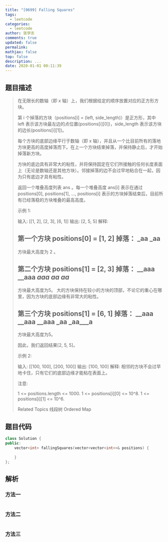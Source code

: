 ```yaml
---
title: "[0699] Falling Squares"
tags:
  - leetcode
categories:
  - leetcode
author: 张学志
comments: true
updated: false
permalink:
mathjax: false
top: false
description: ...
date: 2020-01-01 00:11:39
---
```


## 题目描述

> 在无限长的数轴（即 x 轴）上，我们根据给定的顺序放置对应的正方形方块。 
> 
> 第 i 个掉落的方块（positions[i] = (left, side_length)）是正方形，其中 left 表示该方块最左边的点位置(positions[i][0])，side_length 表示该方块的边长(positions[i][1])。 
> 
> 每个方块的底部边缘平行于数轴（即 x 轴），并且从一个比目前所有的落地方块更高的高度掉落而下。在上一个方块结束掉落，并保持静止后，才开始掉落新方块。 
> 
> 方块的底边具有非常大的粘性，并将保持固定在它们所接触的任何长度表面上（无论是数轴还是其他方块）。邻接掉落的边不会过早地粘合在一起，因为只有底边才具有粘性。 
> 
> 
> 
> 返回一个堆叠高度列表 ans 。每一个堆叠高度 ans[i] 表示在通过 positions[0], positions[1], ..., positions[i] 表示的方块掉落结束后，目前所有已经落稳的方块堆叠的最高高度。 
> 
> 
> 
> 
> 
> 示例 1: 
> 
> 输入: [[1, 2], [2, 3], [6, 1]]
> 输出: [2, 5, 5]
> 解释:
> 
> 第一个方块 positions[0] = [1, 2] 掉落：
> _aa
> _aa
> -------
> 方块最大高度为 2 。
> 
> 第二个方块 positions[1] = [2, 3] 掉落：
> __aaa
> __aaa
> __aaa
> _aa__
> _aa__
> --------------
> 方块最大高度为5。
> 大的方块保持在较小的方块的顶部，不论它的重心在哪里，因为方块的底部边缘有非常大的粘性。
> 
> 第三个方块 positions[1] = [6, 1] 掉落：
> __aaa
> __aaa
> __aaa
> _aa
> _aa___a
> -------------- 
> 方块最大高度为5。
> 
> 因此，我们返回结果[2, 5, 5]。
> 
> 
> 
> 
> 示例 2: 
> 
> 输入: [[100, 100], [200, 100]]
> 输出: [100, 100]
> 解释: 相邻的方块不会过早地卡住，只有它们的底部边缘才能粘在表面上。
> 
> 
> 
> 
> 注意: 
> 
> 
> 1 <= positions.length <= 1000. 
> 1 <= positions[i][0] <= 10^8. 
> 1 <= positions[i][1] <= 10^6. 
> 
> 
> 
> Related Topics 线段树 Ordered Map

## 题目代码

```cpp
class Solution {
public:
    vector<int> fallingSquares(vector<vector<int>>& positions) {
        
    }
};
```

## 解析

### 方法一

```cpp

```

### 方法二

```cpp

```

### 方法三

```cpp

```

